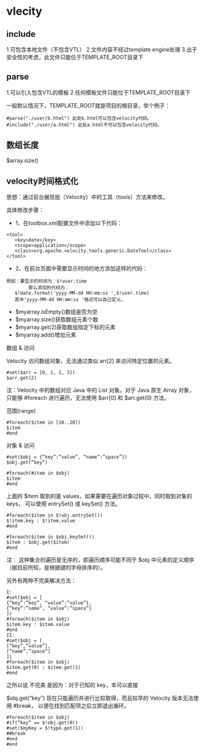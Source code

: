 # vlecity

## include 
1.可包含本地文件（不包含VTL） 
2.文件内容不经过template engine处理 
3.出于安全性的考虑，此文件只能位于TEMPLATE_ROOT目录下 

## parse 
1.可以引入包含VTL的模板 
2.任何模板文件只能位于TEMPLATE_ROOT目录下 

一般默认情况下，TEMPLATE_ROOT就是项目的根目录，举个例子： 
```
#parse("./user/b.html") 此处b.html可以包含velocity代码。 
#include("./user/a.html") 此处a.html不可以包含velocity代码。
```

## 数组长度
$array.size()

## velocity时间格式化

思想：通过前台展现层（Velocity）中的工具（tools）方法来修改。

具体修改步骤：

- 1、在toolbox.xml配置文件中添加以下代码：
```
<tool>
   <key>date</key>
   <scope>application</scope>
   <class>org.apache.velocity.tools.generic.DateTool</class>
</tool>
```
- 2、在前台页面中需要显示时间的地方添加这样的代码：
```
例如：要显示的时间为：$!user.time
        那么添加的代码为：
   $!date.format('yyyy-MM-dd HH:mm:ss ',$!user.time)
   其中'yyyy-MM-dd HH:mm:ss '格式可以自己定义。
```


- $myarray.isEmpty()数组是否为空
- $myarray.size()获取数组元素个数
- $myarray.get(2)获取数组指定下标的元素
- $myarray.add()增加元素



数组 & 访问

Velocity 访问数组对象，无法通过类似 arr[2] 来访问特定位置的元素。
```
#set($arr = [0, 1, 2, 3])
$arr.get(2)
```
注：Velocity 中的数组对应 Java 中的 List 对象。对于 Java 原生 Array 对象， 只能够 #foreach 进行遍历，无法使用 $arr[0] 和 $arr.get(0) 方法。

范围(range)
```
#foreach($item in [10..20])
$item
#end
```
对象 & 访问
```
#set($obj = {“key”:”value”, “name”:”space”})
$obj.get(“key”)

#foreach(#item in $obj)
$item
#end
```
上面的 $item 取到的是 values，如果需要在遍历对象过程中，同时取到对象的 keys， 可以使用 entrySet() 或 keySet() 方法。

```
#foreach($item in $!obj.entrySet())
$!item.key : $!item.value
#end

#foreach($item in $obj.keySet())
$item : $obj.get($item)
#end
```
注： 这种集合的遍历是无序的，即遍历顺序可能不同于 $obj 中元素的定义顺序 （据目前所知，是根据键的字母排序的）。

另外有两种不完美解决方法：
```
I:
#set($obj = [
{“key”:”key”, “value”:”value”},
{“key”:”name”, “value”:”space”}
])
#foreach($item in $obj)
$item.key : $item.value
#end
II:
#set($obj = [
[“key”,”value”],
[“name”,”space”]
])
#foreach($item in $obj)
$item.get(0) : $item.get(1)
#end
```
之所以说 不完美 是因为：对于已知的 key，本可以直接

$obj.get(“key”)
现在只能遍历并进行比较取得，而且较早的 Velocity 版本无法使用 #break， 以便在找到匹配项之后立即退出循环。
```
#foreach($item in $obj)
#if(“key” == $!obj.get(0))
#set($myKey = $!type.get(1))
##break
#end
#end
```


















